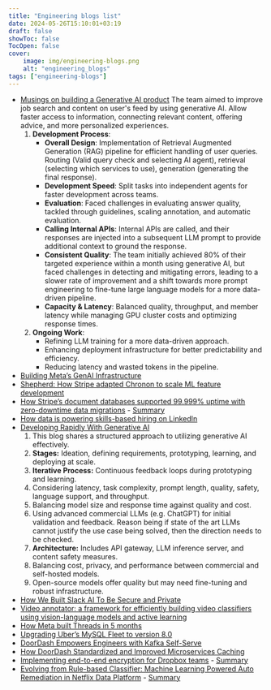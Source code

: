 ```yaml
---
title: "Engineering blogs list"
date: 2024-05-26T15:10:01+03:19
draft: false
showToc: false
TocOpen: false
cover:
    image: img/engineering-blogs.png
    alt: "engineering_blogs"
tags: ["engineering-blogs"]
---
```


* [Musings on building a Generative AI product](https://www.linkedin.com/blog/engineering/generative-ai/musings-on-building-a-generative-ai-product)
    The team aimed to improve job search and content on user's feed by using generative AI. Allow faster access to information, connecting relevant content, offering advice, and more personalized experiences.
    1. **Development Process**:
       - **Overall Design**: Implementation of Retrieval Augmented Generation (RAG) pipeline for efficient handling of user queries. Routing (Valid query check and selecting AI agent), retrieval (selecting which services to use), generation (generating the final response).
       - **Development Speed**: Split tasks into independent agents for faster development across teams.
       - **Evaluation**: Faced challenges in evaluating answer quality, tackled through guidelines, scaling annotation, and automatic evaluation.
       - **Calling Internal APIs**: Internal APIs are called, and their responses are injected into a subsequent LLM prompt to provide additional context to ground the response.
       - **Consistent Quality**: The team initially achieved 80% of their targeted experience within a month using generative AI, but faced challenges in detecting and mitigating errors, leading to a slower rate of improvement and a shift towards more prompt engineering to fine-tune large language models for a more data-driven pipeline.
       - **Capacity & Latency**: Balanced quality, throughput, and member latency while managing GPU cluster costs and optimizing response times.
    2. **Ongoing Work**:
       - Refining LLM training for a more data-driven approach.
       - Enhancing deployment infrastructure for better predictability and efficiency.
       - Reducing latency and wasted tokens in the pipeline.
* [Building Meta’s GenAI Infrastructure](https://engineering.fb.com/2024/03/12/data-center-engineering/building-metas-genai-infrastructure/)
* [Shepherd: How Stripe adapted Chronon to scale ML feature development](https://stripe.com/blog/shepherd-how-stripe-adapted-chronon-to-scale-ml-feature-development)
* [How Stripe’s document databases supported 99.999% uptime with zero-downtime data migrations](https://stripe.com/blog/how-stripes-document-databases-supported-99.999-uptime-with-zero-downtime-data-migrations) - [Summary](https://x.com/sgillnotes/status/1802031075662651508)
* [How data is powering skills-based hiring on LinkedIn](https://www.linkedin.com/blog/engineering/talent/how-data-is-powering-skills-based-hiring-on-linkedin)
* [Developing Rapidly With Generative AI](https://discord.com/blog/developing-rapidly-with-generative-ai)
    1. This blog shares a structured approach to utilizing generative AI effectively.
    2. **Stages:** Ideation, defining requirements, prototyping, learning, and deploying at scale.
    3. **Iterative Process:** Continuous feedback loops during prototyping and learning.
    4. Considering latency, task complexity, prompt length, quality, safety, language support, and throughput.
    5. Balancing model size and response time against quality and cost.
    6. Using advanced commercial LLMs (e.g. ChatGPT) for initial validation and feedback. Reason being if state of the art LLMs cannot justify the use case being solved, then the direction needs to be checked.
    7. **Architecture:** Includes API gateway, LLM inference server, and content safety measures.
    8. Balancing cost, privacy, and performance between commercial and self-hosted models.
    9. Open-source models offer quality but may need fine-tuning and robust infrastructure.
* [How We Built Slack AI To Be Secure and Private](https://slack.engineering/how-we-built-slack-ai-to-be-secure-and-private/)
* [Video annotator: a framework for efficiently building video classifiers using vision-language models and active learning](https://netflixtechblog.com/video-annotator-building-video-classifiers-using-vision-language-models-and-active-learning-8ebdda0b2db4)
* [How Meta built Threads in 5 months](https://engineering.fb.com/2023/11/06/android/how-meta-built-threads-in-5-months/)
* [Upgrading Uber’s MySQL Fleet  to version 8.0](https://www.uber.com/en-IN/blog/upgrading-ubers-mysql-fleet/?uclick_id=112f275b-5b0e-43cf-8d19-8333823b3830)
* [DoorDash Empowers Engineers with Kafka Self-Serve](https://doordash.engineering/2024/08/13/doordash-engineers-with-kafka-self-serve/)
* [How DoorDash Standardized and Improved Microservices Caching](https://doordash.engineering/2023/10/19/how-doordash-standardized-and-improved-microservices-caching/)
* [Implementing end-to-end encryption for Dropbox teams](https://dropbox.tech/security/end-to-end-encryption-for-dropbox-teams) - [Summary](https://x.com/sgillnotes/status/1827413704222371881)
* [Evolving from Rule-based Classifier: Machine Learning Powered Auto Remediation in Netflix Data Platform](https://netflixtechblog.com/evolving-from-rule-based-classifier-machine-learning-powered-auto-remediation-in-netflix-data-039d5efd115b) - [Summary](https://x.com/sgillnotes/status/1766026815767031997)
